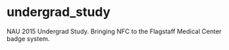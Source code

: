 # undergrad_study
NAU 2015 Undergrad Study. Bringing NFC to the Flagstaff Medical Center badge system. 
